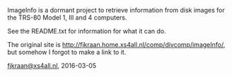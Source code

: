 ImageInfo is a dormant project to retrieve information from disk images for the TRS-80 Model 1, III and 4 computers. 

See the README.txt for information for what it can do. 

The original site is http://fjkraan.home.xs4all.nl/comp/divcomp/imageInfo/, but somehow I forgot to make a link to it.

fjkraan@xs4all.nl, 2016-03-05
